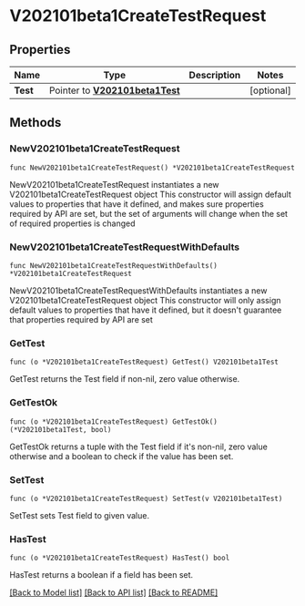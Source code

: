 # V202101beta1CreateTestRequest

## Properties

Name | Type | Description | Notes
------------ | ------------- | ------------- | -------------
**Test** | Pointer to [**V202101beta1Test**](V202101beta1Test.md) |  | [optional] 

## Methods

### NewV202101beta1CreateTestRequest

`func NewV202101beta1CreateTestRequest() *V202101beta1CreateTestRequest`

NewV202101beta1CreateTestRequest instantiates a new V202101beta1CreateTestRequest object
This constructor will assign default values to properties that have it defined,
and makes sure properties required by API are set, but the set of arguments
will change when the set of required properties is changed

### NewV202101beta1CreateTestRequestWithDefaults

`func NewV202101beta1CreateTestRequestWithDefaults() *V202101beta1CreateTestRequest`

NewV202101beta1CreateTestRequestWithDefaults instantiates a new V202101beta1CreateTestRequest object
This constructor will only assign default values to properties that have it defined,
but it doesn't guarantee that properties required by API are set

### GetTest

`func (o *V202101beta1CreateTestRequest) GetTest() V202101beta1Test`

GetTest returns the Test field if non-nil, zero value otherwise.

### GetTestOk

`func (o *V202101beta1CreateTestRequest) GetTestOk() (*V202101beta1Test, bool)`

GetTestOk returns a tuple with the Test field if it's non-nil, zero value otherwise
and a boolean to check if the value has been set.

### SetTest

`func (o *V202101beta1CreateTestRequest) SetTest(v V202101beta1Test)`

SetTest sets Test field to given value.

### HasTest

`func (o *V202101beta1CreateTestRequest) HasTest() bool`

HasTest returns a boolean if a field has been set.


[[Back to Model list]](../README.md#documentation-for-models) [[Back to API list]](../README.md#documentation-for-api-endpoints) [[Back to README]](../README.md)


